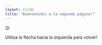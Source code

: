 ```yaml
---
layout: slide
title: "Bienvenidos a la segunda página!"
---
```

:wink:

Utiliza la flecha hacia la izquierda para volver!
